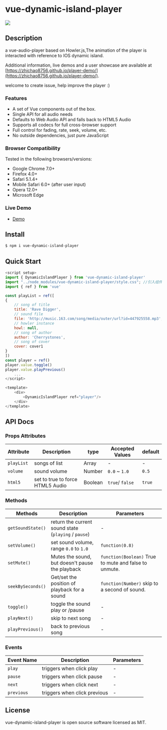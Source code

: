 # vue-dynamic-island-player
<img src="https://m1.im5i.com/2022/10/27/UV9VR3.gif">

## Description
a vue-audio-player based on Howler.js,The animation of the player is interacted with reference to IOS dynamic island.

Additional information, live demos and a user showcase are available at [https://zhichao8756.github.io/player-demo/](https://zhichao8756.github.io/player-demo/).

welcome to create issue, help improve the player :)

### Features
* A set of Vue components out of the box.
* Single API for all audio needs
* Defaults to Web Audio API and falls back to HTML5 Audio
* Supports all codecs for full cross-browser support
* Full control for fading, rate, seek, volume, etc.
* No outside dependencies, just pure JavaScript

### Browser Compatibility
Tested in the following browsers/versions:
* Google Chrome 7.0+
* Firefox 4.0+
* Safari 5.1.4+
* Mobile Safari 6.0+ (after user input)
* Opera 12.0+
* Microsoft Edge

### Live Demo
* [Demo](https://zhichao8756.github.io/player-demo/)

## Install

```bash
$ npm i vue-dynamic-island-player
```
## Quick Start
```javascript
<script setup>
import { DynamicIslandPlayer } from 'vue-dynamic-island-player'
import "../node_modules/vue-dynamic-island-player/style.css"; //引入组件样式
import { ref } from 'vue'

const playList = ref([
{
    // song of title
    title: 'Rave Digger',
    // sound file
    file: 'http://music.163.com/song/media/outer/url?id=447925558.mp3',
    // howler instance
    howl: null,
    // song of author
    author: 'Cherrystones',
    // song of cover
    cover: cover1
}
])
const player = ref()
player.value.toggle()
player.value.playPrevious()
    ...
</script>

<template>
    <div>
        <DynamicIslandPlayer ref="player"/>
    </div>
</template>


```
## API Docs
### Props Attributes
| Attribute  | Description                      | type    | Accepted Values | default |
|------------|----------------------------------|---------|-----------------|---------|
| `playList` | songs of list                    | Array   | -               | -       |
| `volume`   | sound volume                     | Number  | `0.0` ~ `1.0`   | `0.5 `  |
| `html5`    | set to true to force HTML5 Audio | Boolean | `true`/ `false` | `true ` |

### Methods
| Methods           | Description                                          | Parameters                                            |
|-------------------|------------------------------------------------------|-------------------------------------------------------|
| `getSoundState()` | return the current sound state (`playing` / `pause`) | -                                                     |
| `setVolume()`     | set sound volume, range `0.0` to `1.0 `              | `function(0.8)`                                       |
| `setMute() `      | Mutes the sound, but doesn't pause the playback      | `function(Boolean)` True to mute and false to unmute. |
| `seekBySeconds()` | Get/set the position of playback for a sound         | `function(Number)` skip to a second of sound.         |
| `toggle()`        | toggle the sound play or /pause                      | -                                                     |
| `playNext()`      | skip to next song                                    | -                                                     |
| `playPrevious()`  | back to previous song                                | -                                                     |

### Events
| Event Name	 | Description                  | Parameters |
|-------------|------------------------------|------------|
| `play`      | triggers when click play     | -          |
| `pause`     | triggers when click pause    | -          |
| `next`      | triggers when click next     | -          |
| `previous`  | triggers when click previous | -          |

## License

vue-dynamic-island-player is open source software licensed as MIT.
